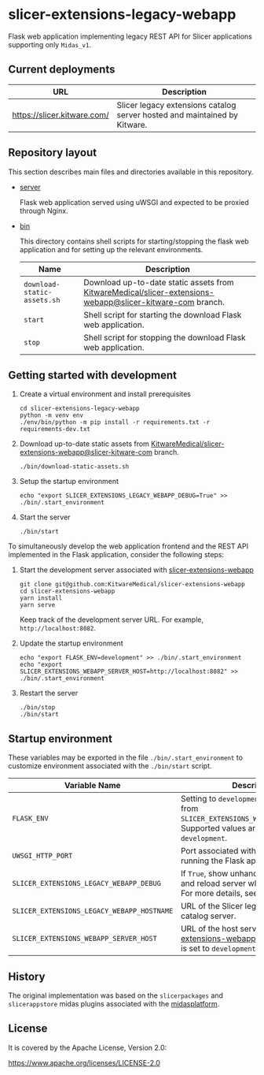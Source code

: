 # slicer-extensions-legacy-webapp

Flask web application implementing legacy REST API for Slicer applications supporting only `Midas_v1`.

## Current deployments

| URL | Description |
|-----|-------------|
| https://slicer.kitware.com/ | Slicer legacy extensions catalog server hosted and maintained by Kitware.|

## Repository layout

This section describes main files and directories available in this repository.

* [server](https://github.com/KitwareMedical/slicer-extensions-legacy-webapp/tree/main/server)

    Flask web application served using uWSGI and expected to be proxied through Nginx.

* [bin](https://github.com/KitwareMedical/slicer-extensions-legacy-webapp/tree/main/bin)

    This directory contains shell scripts for starting/stopping the flask web application and for setting up the
    relevant environments.

    | Name                              | Description |
    |-----------------------------------|-------------|
    | `download-static-assets.sh`       | Download up-to-date static assets from [KitwareMedical/slicer-extensions-webapp@slicer-kitware-com][branch-slicer-kitware-com] branch. |
    | `start`                           | Shell script for starting the download Flask web application. |
    | `stop`                            | Shell script for stopping the download Flask web application. |

[branch-slicer-kitware-com]: https://github.com/KitwareMedical/slicer-extensions-webapp/tree/slicer-kitware-com

## Getting started with development

1. Create a virtual environment and install prerequisites

    ```
    cd slicer-extensions-legacy-webapp
    python -m venv env
    ./env/bin/python -m pip install -r requirements.txt -r requirements-dev.txt
    ```

2. Download up-to-date static assets from [KitwareMedical/slicer-extensions-webapp@slicer-kitware-com][branch-slicer-kitware-com] branch.

    ```
    ./bin/download-static-assets.sh
    ```

3. Setup the startup environment

    ```
    echo "export SLICER_EXTENSIONS_LEGACY_WEBAPP_DEBUG=True" >> ./bin/.start_environment
    ```

4. Start the server
  
    ```
    ./bin/start
    ```

To simultaneously develop the web application frontend and the REST API implemented in
the Flask application, consider the following steps:

1. Start the development server associated with [slicer-extensions-webapp](https://github.com/KitwareMedical/slicer-extensions-webapp)

    ```
    git clone git@github.com:KitwareMedical/slicer-extensions-webapp
    cd slicer-extensions-webapp
    yarn install
    yarn serve
    ```

    Keep track of the development server URL. For example, `http://localhost:8082`.

2. Update the startup environment

    ```
    echo "export FLASK_ENV=development" >> ./bin/.start_environment
    echo "export SLICER_EXTENSIONS_WEBAPP_SERVER_HOST=http://localhost:8082" >> ./bin/.start_environment
    ```

3. Restart the server

    ```
    ./bin/stop
    ./bin/start
    ```

## Startup environment

These variables may be exported in the file `./bin/.start_environment` to customize environment
associated with the `./bin/start` script.

| Variable Name | Description | Default |
|---------------|-------------|---------|
| `FLASK_ENV` | Setting to `development` will proxy assets from `SLICER_EXTENSIONS_WEBAPP_SERVER_HOST`. Supported values are `production` or `development`. | `production` |
| `UWSGI_HTTP_PORT` | Port associated with the uWSGI server running the Flask application. | `53693` |
| `SLICER_EXTENSIONS_LEGACY_WEBAPP_DEBUG` | If `True`, show unhandled exceptions and reload server when code changes. For more details, see [here](https://flask.palletsprojects.com/en/2.0.x/config/#DEBUG). | `False` |
| `SLICER_EXTENSIONS_LEGACY_WEBAPP_HOSTNAME` | URL of the Slicer legacy extensions catalog server. | `http://127.0.0.1:<UWSGI_HTTP_PORT>` |
| `SLICER_EXTENSIONS_WEBAPP_SERVER_HOST` | URL of the host serving [slicer-extensions-webapp](https://github.com/KitwareMedical/slicer-extensions-webapp#readme) used on `FLASK_ENV` is set to `development`. | `http://localhost:8080` |

## History

The original implementation was based on the `slicerpackages` and `slicerappstore` midas plugins
associated with the [midasplatform](https://github.com/midasplatform).

## License

It is covered by the Apache License, Version 2.0:

https://www.apache.org/licenses/LICENSE-2.0

